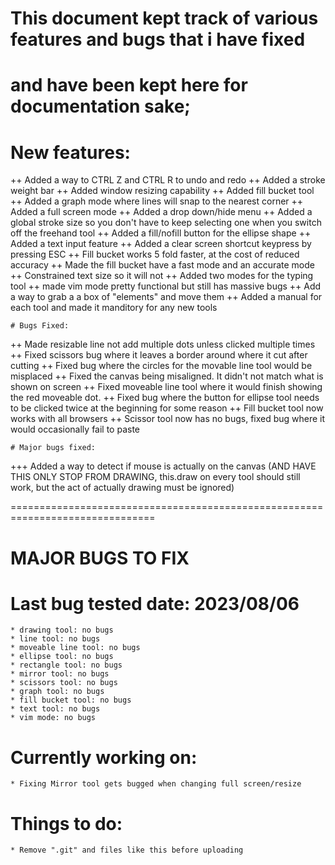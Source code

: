 # This document kept track of various features and bugs that i have fixed
# and have been kept here for documentation sake;

# New features:
++ Added a way to CTRL Z and CTRL R to undo and redo
++ Added a stroke weight bar 
++ Added window resizing capability 
++ Added fill bucket tool 
++ Added a graph mode where lines will snap to the nearest corner 
++ Added a full screen mode 
++ Added a drop down/hide menu 
++ Added a global stroke size so you don't have to keep selecting one when you
switch off the freehand tool 
++ Added a fill/nofill button for the ellipse shape 
++ Added a text input feature 
++ Added a clear screen shortcut keypress by pressing ESC 
++ Fill bucket works 5 fold faster, at the cost of reduced accuracy 
++ Made the fill bucket have a fast mode and an accurate mode 
++ Constrained text size so it will not 
++ Added two modes for the typing tool 
++ made vim mode pretty functional but still has massive bugs
++ Add a way to grab a a box of "elements" and move them
++ Added a manual for each tool and made it manditory for any new tools


    # Bugs Fixed: 
++ Made resizable line not add multiple dots unless clicked multiple times 
++ Fixed scissors bug where it leaves a border around where it cut after cutting 
++ Fixed bug where the circles for the movable line tool would be misplaced 
++ Fixed the canvas being misaligned. It didn't not match what is shown on screen 
++ Fixed moveable line tool where it would finish showing the red moveable dot. 
++ Fixed bug where the button for ellipse tool needs to be clicked twice at the
beginning for some reason 
++ Fill bucket tool now works with all browsers 
++ Scissor tool now has no bugs, fixed bug where it would occasionally fail to paste


    # Major bugs fixed: 
 +++ Added a way to detect if mouse is actually on the canvas (AND HAVE THIS
 ONLY STOP FROM DRAWING, this.draw on every tool should still work, but the act
 of actually drawing must be ignored) 


===============================================================================

# MAJOR BUGS TO FIX

# Last bug tested date: 2023/08/06
    * drawing tool: no bugs
    * line tool: no bugs
    * moveable line tool: no bugs
    * ellipse tool: no bugs
    * rectangle tool: no bugs
    * mirror tool: no bugs
    * scissors tool: no bugs
    * graph tool: no bugs
    * fill bucket tool: no bugs
    * text tool: no bugs
    * vim mode: no bugs

# Currently working on: 
    * Fixing Mirror tool gets bugged when changing full screen/resize

    
# Things to do: 
    * Remove ".git" and files like this before uploading
